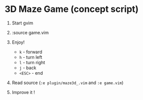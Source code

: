 # 3D Maze Game (concept script)

1. Start gvim
2. :source game.vim
3. Enjoy!

    *   `k` - forward
    *   `h` - turn left
    *   `l` - turn right
    *   `j` - back
    *   `<ESC>` - end

4. Read source (`:e plugin/maze3d_.vim` and `:e game.vim`)
5. Improve it !
